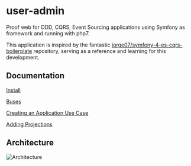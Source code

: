 # user-admin
Proof web for DDD, CQRS, Event Sourcing applications using Symfony as framework and running with php7.

This application is inspired by the fantastic [jorge07/symfony-4-es-cqrs-boilerplate](https://github.com/jorge07/symfony-4-es-cqrs-boilerplate) repository, serving as a reference and learning for this development.

## Documentation

[Install](https://github.com/ginsen/user-admin/tree/master/doc/install.md)

[Buses](https://github.com/ginsen/user-admin/tree/master/doc/buses.md)

[Creating an Application Use Case](https://github.com/ginsen/user-admin/tree/master/doc/useCase.md)

[Adding Projections](https://github.com/ginsen/user-admin/tree/master/doc/projections.md)

## Architecture

![Architecture](https://i.imgur.com/SzHgMft.png)
